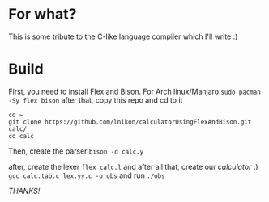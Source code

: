 # For what?
This is some tribute to the C-like language compiler which I'll write :)

# Build
First, you need to install Flex and Bison.
For Arch linux/Manjaro
```sudo pacman -Sy flex bison```
after that, copy this repo and cd to it

```
cd ~
git clone https://github.com/lnikon/calculatorUsingFlexAndBison.git calc/
cd calc
```
Then, create the parser
```bison -d calc.y```

after, create the lexer
```flex calc.l```
and after all that, create our *calculator* :)
```gcc calc.tab.c lex.yy.c -o obs```
and run
```./obs```

*THANKS!*

